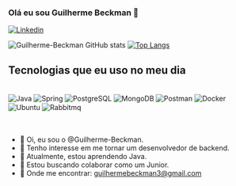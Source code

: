 ### Olá eu sou Guilherme Beckman 🧑
[![Linkedin](https://img.shields.io/badge/LinkedIn-0077B5?style=for-the-badge&logo=linkedin&logoColor=white)](https://www.linkedin.com/in/guilherme-beckman-0b69502a1)

![Guilherme-Beckman GitHub stats](https://github-readme-stats.vercel.app/api?username=Guilherme-Beckman&show_icons=true&theme=tokyonight)
[![Top Langs](https://github-readme-stats.vercel.app/api/top-langs/?username=Guilherme-Beckman&layout=donut&theme=tokyonight)](https://github.com/anuraghazra/github-readme-stats)
## Tecnologias que eu uso no meu dia 

<div style="display: inline_block"><br/>
<img align="center" alt="Java" src="https://img.shields.io/badge/Java-ED8B00?style=for-the-badge&logo=openjdk&logoColor=white" />
<img align="center" alt="Spring" src="https://img.shields.io/badge/Spring-6DB33F?style=for-the-badge&logo=spring&logoColor=white" />
<img align="center" alt="PostgreSQL" src="https://img.shields.io/badge/PostgreSQL-316192?style=for-the-badge&logo=postgresql&logoColor=white" />
<img align="center" alt="MongoDB" src="https://img.shields.io/badge/MongoDB-%234ea94b.svg?style=for-the-badge&logo=mongodb&logoColor=white" />
<img align="center" alt="Postman" src="https://img.shields.io/badge/Postman-FF6C37.svg?style=for-the-badge&logo=Postman&logoColor=white" />
<img align="center" alt="Docker" src="https://img.shields.io/badge/docker-%230db7ed.svg?style=for-the-badge&logo=docker&logoColor=white" />
<img align="center" alt="Ubuntu" src="https://img.shields.io/badge/Ubuntu-35495E?style=for-the-badge&logo=ubuntu&logoColor=2CA5E0" />
<img align="center" alt="Rabbitmq" src="https://img.shields.io/badge/Rabbitmq-FF6600?style=for-the-badge&logo=rabbitmq&logoColor=white" />
<br><br><br>
   <ul>
        <li>👋 Oi, eu sou o @Guilherme-Beckman.</li>
        <li>👀 Tenho interesse em me tornar um desenvolvedor de backend.</li>
        <li>🌱 Atualmente, estou aprendendo Java.</li>
        <li>💞️ Estou buscando colaborar como um Junior.</li>
        <li>📧 Onde me encontrar: <a href="mailto:guilhermebeckman3@gmail.com">guilhermebeckman3@gmail.com</a></li>
    </ul>
